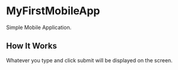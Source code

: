 # MyFirstMobileApp
Simple Mobile Application.

## How It Works
Whatever you type and click submit will be displayed on the screen.

